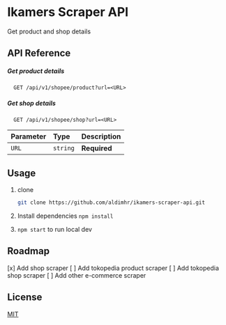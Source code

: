 # Ikamers Scraper API

Get product and shop details

## API Reference

##### Get product details

```http
  GET /api/v1/shopee/product?url=<URL>
```

##### Get shop details

```http
  GET /api/v1/shopee/shop?url=<URL>
```

| Parameter | Type     | Description  |
| :-------- | :------- | :----------- |
| `URL`     | `string` | **Required** |

## Usage

1. clone

   ```bash
   git clone https://github.com/aldimhr/ikamers-scraper-api.git
   ```

2. Install dependencies `npm install`
3. `npm start` to run local dev

## Roadmap

[x] Add shop scraper
[ ] Add tokopedia product scraper
[ ] Add tokopedia shop scraper
[ ] Add other e-commerce scraper

## License

[MIT](https://choosealicense.com/licenses/mit/)
